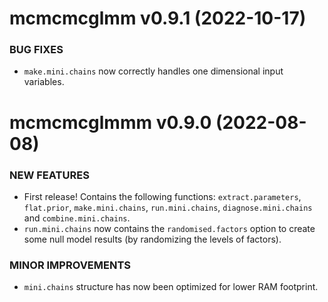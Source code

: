 mcmcmcglmm v0.9.1 (2022-10-17)
=========================

### BUG FIXES

 * `make.mini.chains` now correctly handles one dimensional input variables.

mcmcmcglmmm v0.9.0 (2022-08-08)
=========================

### NEW FEATURES

  * First release! Contains the following functions: `extract.parameters`, `flat.prior`, `make.mini.chains`, `run.mini.chains`, `diagnose.mini.chains` and `combine.mini.chains`.
  * `run.mini.chains` now contains the `randomised.factors` option to create some null model results (by randomizing the levels of factors).

### MINOR IMPROVEMENTS

  * `mini.chains` structure has now been optimized for lower RAM footprint.
